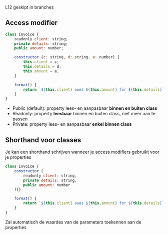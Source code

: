 L12 geskipt in branches

## Access modifier
```javascript
class Invoice {
    readonly client: string;
    private details: string;
    public amount: number;

    constructor (c: string, d: string, a: number) {
        this.client = c;
        this.details = d;
        this.amount = a;
    }

    format() {
        return `${this.client} owes ${this.amount} for ${this.details}`;
    }
}
```
* Public (default): property lees- en aanpasbaar **binnen en buiten class**
* Readonly: property **leesbaar** binnen en buiten class, niet meer aan te passen
* Private: property lees- en aanpasbaar **enkel binnen class**

## Shorthand voor classes
Je kan een shorthand schrijven wanneer je access modifiers gebruikt voor je properties
```javascript
class Invoice {
    constructor (
        readonly client: string,
        private details: string,
        public amount: number
    ){}

    format() {
        return `${this.client} owes ${this.amount} for ${this.details}`
    }
}
```
Zal automatisch de waardes van de parameters toekennen aan de properties